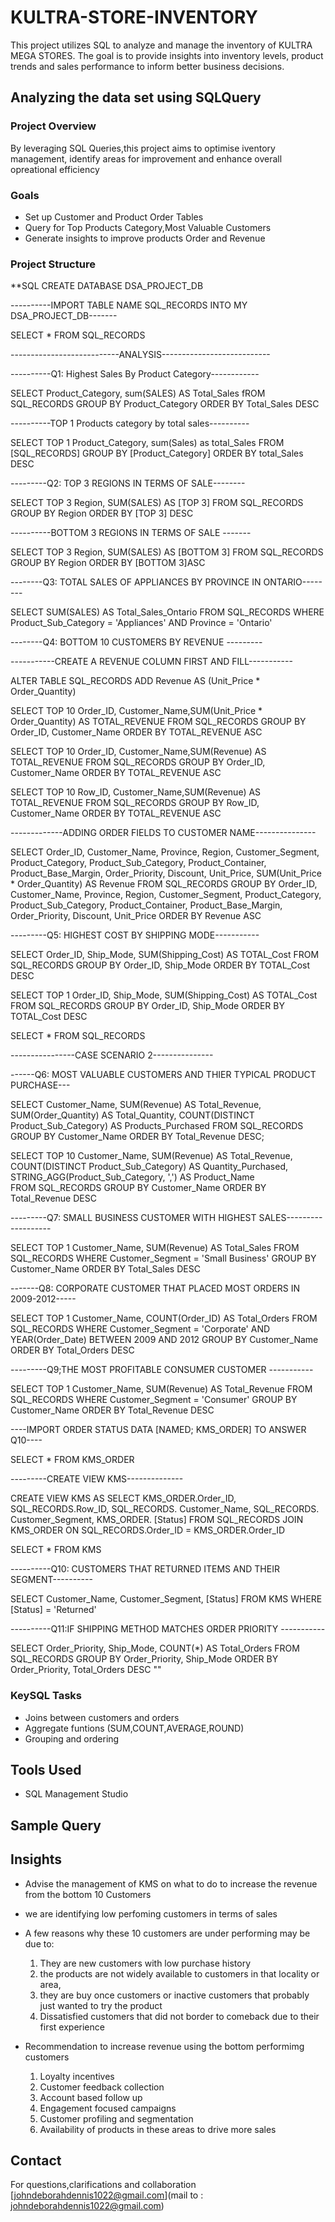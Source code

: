 # KULTRA-STORE-INVENTORY
This project utilizes SQL to analyze and manage the inventory of KULTRA MEGA STORES. The goal is to provide insights into  inventory levels, product trends and sales performance to inform better business decisions.
## Analyzing the data set using SQLQuery

### Project Overview
By leveraging SQL Queries,this project aims to optimise iventory management, identify areas for improvement and enhance overall opreational efficiency

### Goals 
-  Set up Customer and Product Order Tables
-  Query for Top Products Category,Most Valuable Customers
-  Generate insights to improve products Order and Revenue

  ### Project Structure 
  **SQL
  CREATE DATABASE DSA_PROJECT_DB

----------IMPORT TABLE NAME SQL_RECORDS INTO MY DSA_PROJECT_DB-------

SELECT * FROM SQL_RECORDS

---------------------------ANALYSIS---------------------------

----------Q1: Highest Sales By Product Category------------


SELECT Product_Category, sum(SALES) AS Total_Sales
fROM SQL_RECORDS
GROUP BY Product_Category
ORDER BY Total_Sales DESC

----------TOP 1 Products category by total sales----------

SELECT TOP 1 Product_Category, sum(Sales) as total_Sales
FROM [SQL_RECORDS]
GROUP BY [Product_Category]
ORDER BY total_Sales DESC

---------Q2: TOP 3 REGIONS IN TERMS OF SALE--------

SELECT TOP 3 Region, SUM(SALES) AS [TOP 3]
FROM SQL_RECORDS
GROUP BY Region
ORDER BY [TOP 3] DESC

----------BOTTOM 3 REGIONS IN TERMS OF SALE -------

SELECT TOP 3 Region, SUM(SALES) AS [BOTTOM 3]
FROM SQL_RECORDS
GROUP BY Region
ORDER BY [BOTTOM 3]ASC

--------Q3: TOTAL SALES OF APPLIANCES BY PROVINCE IN ONTARIO--------

SELECT SUM(SALES) AS Total_Sales_Ontario
FROM SQL_RECORDS
WHERE Product_Sub_Category = 'Appliances' 
AND Province = 'Ontario'

--------Q4: BOTTOM 10 CUSTOMERS BY REVENUE ---------

-----------CREATE A REVENUE COLUMN FIRST AND FILL-----------

ALTER TABLE SQL_RECORDS
ADD Revenue AS (Unit_Price * Order_Quantity)

SELECT TOP 10 Order_ID, Customer_Name,SUM(Unit_Price * Order_Quantity) AS TOTAL_REVENUE
FROM SQL_RECORDS
GROUP BY Order_ID, Customer_Name
ORDER BY TOTAL_REVENUE ASC

SELECT TOP 10 Order_ID, Customer_Name,SUM(Revenue) AS TOTAL_REVENUE
FROM SQL_RECORDS
GROUP BY Order_ID, Customer_Name
ORDER BY TOTAL_REVENUE ASC

SELECT TOP 10 Row_ID, Customer_Name,SUM(Revenue) AS TOTAL_REVENUE
FROM SQL_RECORDS
GROUP BY Row_ID, Customer_Name
ORDER BY TOTAL_REVENUE ASC

-------------ADDING ORDER FIELDS TO CUSTOMER NAME---------------

SELECT Order_ID, Customer_Name, Province, Region, Customer_Segment, Product_Category, 
Product_Sub_Category, Product_Container, Product_Base_Margin, Order_Priority, Discount, Unit_Price,
SUM(Unit_Price * Order_Quantity) AS Revenue
FROM SQL_RECORDS
GROUP BY Order_ID, Customer_Name, Province, Region, Customer_Segment, Product_Category, 
Product_Sub_Category, Product_Container, Product_Base_Margin, Order_Priority, Discount, Unit_Price
ORDER BY Revenue ASC

---------Q5: HIGHEST COST BY SHIPPING MODE-----------

SELECT Order_ID, Ship_Mode, SUM(Shipping_Cost) AS TOTAL_Cost
FROM SQL_RECORDS
GROUP BY Order_ID, Ship_Mode
ORDER BY TOTAL_Cost DESC

SELECT TOP 1 Order_ID, Ship_Mode, SUM(Shipping_Cost) AS TOTAL_Cost
FROM SQL_RECORDS
GROUP BY Order_ID, Ship_Mode
ORDER BY TOTAL_Cost DESC

SELECT * FROM SQL_RECORDS

----------------CASE SCENARIO 2---------------

------Q6: MOST VALUABLE CUSTOMERS AND THIER TYPICAL PRODUCT PURCHASE---

SELECT Customer_Name,
SUM(Revenue) AS Total_Revenue,
SUM(Order_Quantity) AS Total_Quantity,
COUNT(DISTINCT Product_Sub_Category) AS Products_Purchased
FROM SQL_RECORDS
GROUP BY Customer_Name
ORDER BY Total_Revenue DESC;

SELECT TOP 10 Customer_Name,
SUM(Revenue) AS Total_Revenue,
COUNT(DISTINCT Product_Sub_Category) AS Quantity_Purchased,
STRING_AGG(Product_Sub_Category, ',') AS Product_Name  
FROM SQL_RECORDS
GROUP BY Customer_Name
ORDER BY Total_Revenue DESC


---------Q7: SMALL BUSINESS CUSTOMER WITH HIGHEST SALES-------------------

SELECT TOP 1 Customer_Name,
SUM(Revenue) AS Total_Sales
FROM SQL_RECORDS
WHERE Customer_Segment = 'Small Business'
GROUP BY Customer_Name
ORDER BY Total_Sales DESC

-------Q8: CORPORATE CUSTOMER THAT PLACED MOST ORDERS IN 2009-2012-----

SELECT TOP 1 Customer_Name,
COUNT(Order_ID) AS Total_Orders
FROM SQL_RECORDS
WHERE Customer_Segment = 'Corporate'
AND YEAR(Order_Date) BETWEEN 2009 AND 2012
GROUP BY Customer_Name
ORDER BY Total_Orders DESC

---------Q9;THE MOST PROFITABLE CONSUMER CUSTOMER -----------

SELECT TOP 1 Customer_Name,
SUM(Revenue) AS Total_Revenue
FROM SQL_RECORDS
WHERE Customer_Segment = 'Consumer'
GROUP BY Customer_Name
ORDER BY Total_Revenue DESC

   ----IMPORT ORDER STATUS DATA [NAMED; KMS_ORDER] TO ANSWER Q10----

SELECT * FROM KMS_ORDER

---------CREATE VIEW KMS--------------

CREATE VIEW KMS
AS
SELECT KMS_ORDER.Order_ID,
       SQL_RECORDS.Row_ID,
       SQL_RECORDS. Customer_Name,
	   SQL_RECORDS. Customer_Segment,
	   KMS_ORDER. [Status]
FROM SQL_RECORDS
JOIN KMS_ORDER
ON SQL_RECORDS.Order_ID = KMS_ORDER.Order_ID

SELECT * FROM KMS

----------Q10: CUSTOMERS THAT RETURNED ITEMS AND THEIR SEGMENT----------

SELECT Customer_Name, Customer_Segment, [Status]
FROM KMS
WHERE [Status] = 'Returned'

----------Q11:IF SHIPPING METHOD MATCHES ORDER PRIORITY -----------

SELECT Order_Priority, Ship_Mode,
COUNT(*) AS Total_Orders
FROM SQL_RECORDS
GROUP BY Order_Priority, Ship_Mode
ORDER BY Order_Priority, Total_Orders DESC
""

  


### KeySQL Tasks

-  Joins between customers and orders
-  Aggregate funtions (SUM,COUNT,AVERAGE,ROUND)
-  Grouping and ordering

## Tools Used
- SQL Management Studio


## Sample Query



































































































































































































## Insights 

-  Advise the management of KMS on what to do to increase the revenue from the bottom 10 Customers
-  we are identifying low perfoming customers in terms of sales
-  A few reasons why these 10 customers are under performing may be due to:
   1. They are new customers with low purchase history
   2. the products are not widely available to customers in that locality or area,
   3. they are buy once customers or inactive customers that probably just wanted to try the product
   4. Dissatisfied customers that did not border to comeback due to their first experience
 
-  Recommendation to increase revenue using the bottom performimg customers
   1. Loyalty incentives
   2. Customer feedback collection
   3. Account based follow up
   4. Engagement focused campaigns
   5. Customer profiling and segmentation
   6. Availability of products in these areas to drive more sales
 
## Contact
For questions,clarifications and collaboration [johndeborahdennis1022@gmail.com](mail to : johndeborahdennis1022@gmail.com)
